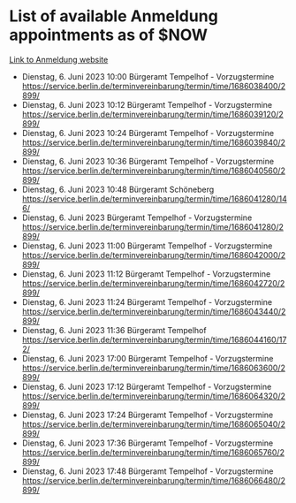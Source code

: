 # List of available Anmeldung appointments as of $NOW
[Link to Anmeldung website](https://service.berlin.de/terminvereinbarung/termin/tag.php?termin=1&anliegen[]=120686&dienstleisterlist=122210,122217,327316,122219,327312,122227,327314,122231,327346,122243,327348,122254,122252,329742,122260,329745,122262,329748,122271,327278,122273,327274,122277,327276,330436,122280,327294,122282,327290,122284,327292,122291,327270,122285,327266,122286,327264,122296,327268,150230,329760,122297,327286,122294,327284,122312,329763,122314,329775,122304,327330,122311,327334,122309,327332,317869,122281,327352,122279,329772,122283,122276,327324,122274,327326,122267,329766,122246,327318,122251,327320,122257,327322,122208,327298,122226,327300&herkunft=http%3A%2F%2Fservice.berlin.de%2Fdienstleistung%2F120686%2F)
- Dienstag, 6. Juni 2023 10:00 Bürgeramt Tempelhof - Vorzugstermine https://service.berlin.de/terminvereinbarung/termin/time/1686038400/2899/
- Dienstag, 6. Juni 2023 10:12 Bürgeramt Tempelhof - Vorzugstermine https://service.berlin.de/terminvereinbarung/termin/time/1686039120/2899/
- Dienstag, 6. Juni 2023 10:24 Bürgeramt Tempelhof - Vorzugstermine https://service.berlin.de/terminvereinbarung/termin/time/1686039840/2899/
- Dienstag, 6. Juni 2023 10:36 Bürgeramt Tempelhof - Vorzugstermine https://service.berlin.de/terminvereinbarung/termin/time/1686040560/2899/
- Dienstag, 6. Juni 2023 10:48 Bürgeramt Schöneberg https://service.berlin.de/terminvereinbarung/termin/time/1686041280/146/
- Dienstag, 6. Juni 2023  Bürgeramt Tempelhof - Vorzugstermine https://service.berlin.de/terminvereinbarung/termin/time/1686041280/2899/
- Dienstag, 6. Juni 2023 11:00 Bürgeramt Tempelhof - Vorzugstermine https://service.berlin.de/terminvereinbarung/termin/time/1686042000/2899/
- Dienstag, 6. Juni 2023 11:12 Bürgeramt Tempelhof - Vorzugstermine https://service.berlin.de/terminvereinbarung/termin/time/1686042720/2899/
- Dienstag, 6. Juni 2023 11:24 Bürgeramt Tempelhof - Vorzugstermine https://service.berlin.de/terminvereinbarung/termin/time/1686043440/2899/
- Dienstag, 6. Juni 2023 11:36 Bürgeramt Tempelhof https://service.berlin.de/terminvereinbarung/termin/time/1686044160/172/
- Dienstag, 6. Juni 2023 17:00 Bürgeramt Tempelhof - Vorzugstermine https://service.berlin.de/terminvereinbarung/termin/time/1686063600/2899/
- Dienstag, 6. Juni 2023 17:12 Bürgeramt Tempelhof - Vorzugstermine https://service.berlin.de/terminvereinbarung/termin/time/1686064320/2899/
- Dienstag, 6. Juni 2023 17:24 Bürgeramt Tempelhof - Vorzugstermine https://service.berlin.de/terminvereinbarung/termin/time/1686065040/2899/
- Dienstag, 6. Juni 2023 17:36 Bürgeramt Tempelhof - Vorzugstermine https://service.berlin.de/terminvereinbarung/termin/time/1686065760/2899/
- Dienstag, 6. Juni 2023 17:48 Bürgeramt Tempelhof - Vorzugstermine https://service.berlin.de/terminvereinbarung/termin/time/1686066480/2899/

